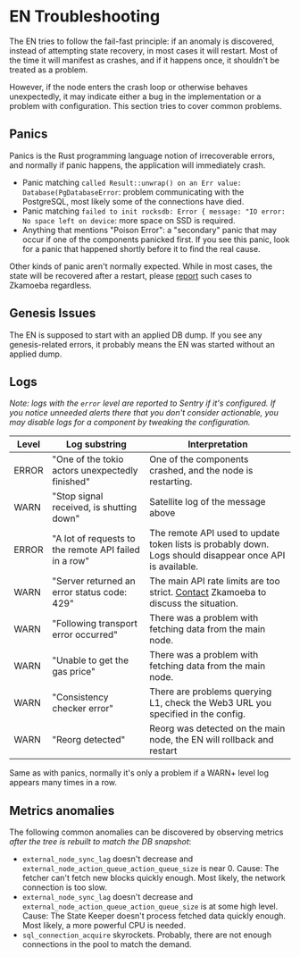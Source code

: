 # EN Troubleshooting

The EN tries to follow the fail-fast principle: if an anomaly is discovered, instead of attempting state recovery, in
most cases it will restart. Most of the time it will manifest as crashes, and if it happens once, it shouldn't be
treated as a problem.

However, if the node enters the crash loop or otherwise behaves unexpectedly, it may indicate either a bug in the
implementation or a problem with configuration. This section tries to cover common problems.

## Panics

Panics is the Rust programming language notion of irrecoverable errors, and normally if panic happens, the application
will immediately crash.

- Panic matching `called Result::unwrap() on an Err value: Database(PgDatabaseError`: problem communicating with the
  PostgreSQL, most likely some of the connections have died.
- Panic matching `failed to init rocksdb: Error { message: "IO error: No space left on device`: more space on SSD is
  required.
- Anything that mentions "Poison Error": a "secondary" panic that may occur if one of the components panicked first. If
  you see this panic, look for a panic that happened shortly before it to find the real cause.

Other kinds of panic aren't normally expected. While in most cases, the state will be recovered after a restart, please
[report][contact_us] such cases to Zkamoeba regardless.

## Genesis Issues

The EN is supposed to start with an applied DB dump. If you see any genesis-related errors, it probably means the EN was
started without an applied dump.

[contact_us]: https://micro.io/contact

## Logs

_Note: logs with the `error` level are reported to Sentry if it's configured. If you notice unneeded alerts there that
you don't consider actionable, you may disable logs for a component by tweaking the configuration._

| Level | Log substring                                         | Interpretation                                                                                           |
| ----- | ----------------------------------------------------- | -------------------------------------------------------------------------------------------------------- |
| ERROR | "One of the tokio actors unexpectedly finished"       | One of the components crashed, and the node is restarting.                                               |
| WARN  | "Stop signal received, <component> is shutting down"  | Satellite log of the message above                                                                       |
| ERROR | "A lot of requests to the remote API failed in a row" | The remote API used to update token lists is probably down. Logs should disappear once API is available. |
| WARN  | "Server returned an error status code: 429"           | The main API rate limits are too strict. [Contact][contact_us] Zkamoeba to discuss the situation.        |
| WARN  | "Following transport error occurred"                  | There was a problem with fetching data from the main node.                                               |
| WARN  | "Unable to get the gas price"                         | There was a problem with fetching data from the main node.                                               |
| WARN  | "Consistency checker error"                           | There are problems querying L1, check the Web3 URL you specified in the config.                          |
| WARN  | "Reorg detected"                                      | Reorg was detected on the main node, the EN will rollback and restart                                    |

Same as with panics, normally it's only a problem if a WARN+ level log appears many times in a row.

## Metrics anomalies

The following common anomalies can be discovered by observing metrics _after the tree is rebuilt to match the DB
snapshot_:

- `external_node_sync_lag` doesn't decrease and `external_node_action_queue_action_queue_size` is near 0. Cause: The
  fetcher can't fetch new blocks quickly enough. Most likely, the network connection is too slow.
- `external_node_sync_lag` doesn't decrease and `external_node_action_queue_action_queue_size` is at some high level.
  Cause: The State Keeper doesn't process fetched data quickly enough. Most likely, a more powerful CPU is needed.
- `sql_connection_acquire` skyrockets. Probably, there are not enough connections in the pool to match the demand.
